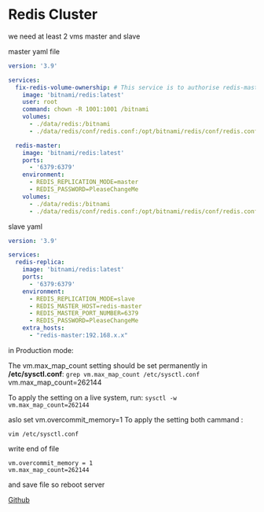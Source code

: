 
# Redis Cluster

we need at least 2 vms master and slave

master yaml file
``` yaml
version: '3.9'

services:
  fix-redis-volume-ownership: # This service is to authorise redis-master with ownership permissions
    image: 'bitnami/redis:latest'
    user: root
    command: chown -R 1001:1001 /bitnami
    volumes:
      - ./data/redis:/bitnami
      - ./data/redis/conf/redis.conf:/opt/bitnami/redis/conf/redis.conf

  redis-master:
    image: 'bitnami/redis:latest'
    ports:
      - '6379:6379'
    environment:
      - REDIS_REPLICATION_MODE=master
      - REDIS_PASSWORD=PleaseChangeMe
    volumes:
      - ./data/redis:/bitnami
      - ./data/redis/conf/redis.conf:/opt/bitnami/redis/conf/redis.conf
```

slave yaml 

``` yaml
version: '3.9'

services:
  redis-replica:
    image: 'bitnami/redis:latest'
    ports:
      - '6379:6379'
    environment:
      - REDIS_REPLICATION_MODE=slave 
      - REDIS_MASTER_HOST=redis-master
      - REDIS_MASTER_PORT_NUMBER=6379
      - REDIS_PASSWORD=PleaseChangeMe
    extra_hosts:
      - "redis-master:192.168.x.x"
```

in Production mode:

The vm.max_map_count setting should be set permanently in **/etc/sysctl.conf**:
`grep vm.max_map_count /etc/sysctl.conf`
vm.max_map_count=262144

To apply the setting on a live system, run:
`sysctl -w vm.max_map_count=262144`

aslo set vm.overcommit_memory=1
To apply the setting both cammand :

`vim /etc/sysctl.conf`

write end of file 

```
vm.overcommit_memory = 1
vm.max_map_count=262144
```
and save file so reboot server 

[Github](https://github.com/bitnami/bitnami-docker-redis-cluster)

